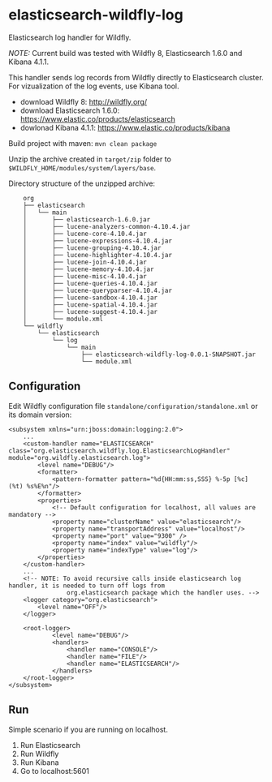 # elasticsearch-wildfly-log
Elasticsearch log handler for Wildfly.

*NOTE:*
Current build was tested with Wildfly 8, Elasticsearch 1.6.0 and Kibana 4.1.1.

This handler sends log records from Wildfly directly to Elasticsearch cluster.
For vizualization of the log events, use Kibana tool.

* download Wildfly 8: http://wildfly.org/
* download Elasticsearch 1.6.0: https://www.elastic.co/products/elasticsearch
* dowlonad Kibana 4.1.1: https://www.elastic.co/products/kibana

Build project with maven: `mvn clean package`

Unzip the archive created in `target/zip` folder to `$WILDFLY_HOME/modules/system/layers/base`.

Directory structure of the unzipped archive:

```
	org
	├── elasticsearch
	│   └── main
	│       ├── elasticsearch-1.6.0.jar
	│       ├── lucene-analyzers-common-4.10.4.jar
	│       ├── lucene-core-4.10.4.jar
	│       ├── lucene-expressions-4.10.4.jar
	│       ├── lucene-grouping-4.10.4.jar
	│       ├── lucene-highlighter-4.10.4.jar
	│       ├── lucene-join-4.10.4.jar
	│       ├── lucene-memory-4.10.4.jar
	│       ├── lucene-misc-4.10.4.jar
	│       ├── lucene-queries-4.10.4.jar
	│       ├── lucene-queryparser-4.10.4.jar
	│       ├── lucene-sandbox-4.10.4.jar
	│       ├── lucene-spatial-4.10.4.jar
	│       ├── lucene-suggest-4.10.4.jar
	│       └── module.xml
	└── wildfly
	    └── elasticsearch
	        └── log
	            └── main
	                ├── elasticsearch-wildfly-log-0.0.1-SNAPSHOT.jar
	                └── module.xml
```
## Configuration

Edit Wildfly configuration file `standalone/configuration/standalone.xml` or its domain version:

```
<subsystem xmlns="urn:jboss:domain:logging:2.0">
	...
	<custom-handler name="ELASTICSEARCH" class="org.elasticsearch.wildfly.log.ElasticsearchLogHandler" module="org.wildfly.elasticsearch.log">
		<level name="DEBUG"/>
		<formatter>
		    <pattern-formatter pattern="%d{HH:mm:ss,SSS} %-5p [%c] (%t) %s%E%n"/>
		</formatter>
		<properties>
			<!-- Default configuration for localhost, all values are mandatory -->
		    <property name="clusterName" value="elasticsearch"/>  
		    <property name="transportAddress" value="localhost"/>  
		    <property name="port" value="9300" />
		    <property name="index" value="wildfly"/>  
		    <property name="indexType" value="log"/>
		</properties>  
	</custom-handler>
	...
	<!-- NOTE: To avoid recursive calls inside elasticsearch log handler, it is needed to turn off logs from
		 		org.elasticsearch package which the handler uses. -->
	<logger category="org.elasticsearch">
	    <level name="OFF"/>
	</logger>
	
	<root-logger>
            <level name="DEBUG"/>
            <handlers>
                <handler name="CONSOLE"/>
                <handler name="FILE"/>
	    		<handler name="ELASTICSEARCH"/>
            </handlers>
    </root-logger>
</subsystem>
```

## Run

Simple scenario if you are running on localhost.

1. Run Elasticsearch
2. Run Wildfly
3. Run Kibana
4. Go to localhost:5601
